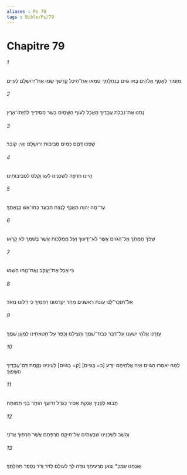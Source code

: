 ```yaml
---
aliases : Ps 79
tags : Bible/Ps/79
---
```


# Chapitre 79

###### 1
מִזְמֹור לְאָסָף אֱלֹהִים בָּאוּ גֹויִם בְּנַחֲלָתֶךָ טִמְּאוּ אֶת־הֵיכַל קָדְשֶׁךָ שָׂמוּ אֶת־יְרוּשָׁלִַם לְעִיִּים׃
###### 2
נָתְנוּ אֶת־נִבְלַת עֲבָדֶיךָ מַאֲכָל לְעֹוף הַשָּׁמָיִם בְּשַׂר חֲסִידֶיךָ לְחַיְתֹו־אָרֶץ׃
###### 3
שָׁפְכוּ דָםָם כַּמַּיִם סְבִיבֹות יְרוּשָׁלִָם וְאֵין קֹובֵר׃
###### 4
הָיִינוּ חֶרְפָּה לִשְׁכֵנֵינוּ לַעַג וָקֶלֶס לִסְבִיבֹותֵינוּ׃
###### 5
עַד־מָה יְהוָה תֶּאֱנַף לָנֶצַח תִּבְעַר כְּמֹו־אֵשׁ קִנְאָתֶךָ׃
###### 6
שְׁפֹךְ חֲמָתְךָ אֶל־הַגֹּויִם אֲשֶׁר לֹא־יְדָעוּךָ וְעַל מַמְלָכֹות אֲשֶׁר בְּשִׁמְךָ לֹא קָרָאוּ׃
###### 7
כִּי אָכַל אֶת־יַעֲקֹב וְאֶת־נָוֵהוּ הֵשַׁמּוּ׃
###### 8
אַל־תִּזְכָּר־לָנוּ עֲוֹנֹת רִאשֹׁנִים מַהֵר יְקַדְּמוּנוּ רַחֲמֶיךָ כִּי דַלֹּונוּ מְאֹד׃
###### 9
עָזְרֵנוּ אֱלֹהֵי יִשְׁעֵנוּ עַל־דְּבַר כְּבֹוד־שְׁמֶךָ וְהַצִּילֵנוּ וְכַפֵּר עַל־חַטֹּאתֵינוּ לְמַעַן שְׁמֶךָ׃
###### 10
לָמָּה יֹאמְרוּ הַגֹּויִם אַיֵּה אֱלֹהֵיהֶם יִוָּדַע [כ= בַּגִּיִּים] [ק= בַּגֹּויִם] לְעֵינֵינוּ נִקְמַת דַּם־עֲבָדֶיךָ הַשָּׁפוּךְ׃
###### 11
תָּבֹוא לְפָנֶיךָ אֶנְקַת אָסִיר כְּגֹדֶל זְרֹועֲךָ הֹותֵר בְּנֵי תְמוּתָה׃
###### 12
וְהָשֵׁב לִשְׁכֵנֵינוּ שִׁבְעָתַיִם אֶל־חֵיקָם חֶרְפָּתָם אֲשֶׁר חֵרְפוּךָ אֲדֹנָי׃
###### 13
וַאֲנַחְנוּ עַמְּכָ* וְצֹאן מַרְעִיתֶךָ נֹודֶה לְּךָ לְעֹולָם לְדֹר וָדֹר נְסַפֵּר תְּהִלָּתֶךָ׃
